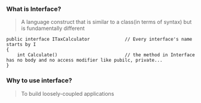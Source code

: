### What is Interface?
>A language construct that is similar to a class(in terms of syntax) but is fundamentally different  
```
public interface ITaxCalculator             // Every interface's name starts by I
{
    int Calculate()                         // the method in Interface has no body and no access modifier like pubilc, private...
}
```

### Why to use interface?
> To build loosely-coupled applications
